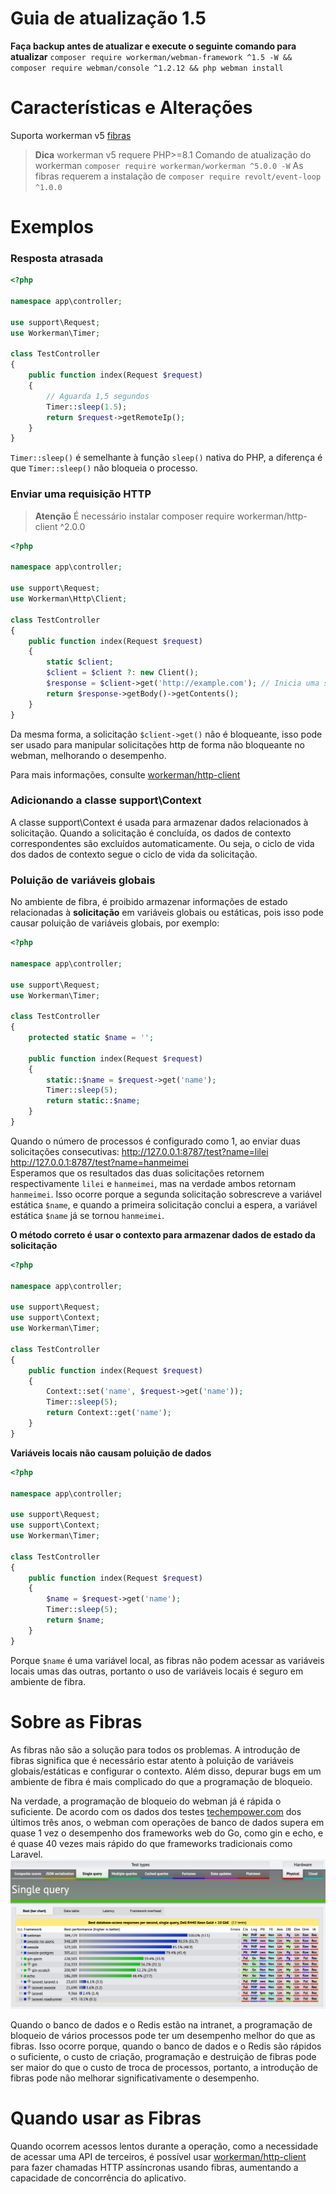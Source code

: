 # Guia de atualização 1.5

**Faça backup antes de atualizar e execute o seguinte comando para atualizar**
`composer require workerman/webman-framework ^1.5 -W && composer require webman/console ^1.2.12 && php webman install`

# Características e Alterações

Suporta workerman v5 [fibras](https://www.workerman.net/doc/workerman/fiber.html)

> **Dica**
> workerman v5 requere PHP>=8.1
> Comando de atualização do workerman `composer require workerman/workerman ^5.0.0 -W`
> As fibras requerem a instalação de `composer require revolt/event-loop ^1.0.0`

# Exemplos
### Resposta atrasada

```php
<?php

namespace app\controller;

use support\Request;
use Workerman\Timer;

class TestController
{
    public function index(Request $request)
    {
        // Aguarda 1,5 segundos
        Timer::sleep(1.5);
        return $request->getRemoteIp();
    }
}
```
`Timer::sleep()` é semelhante à função `sleep()` nativa do PHP, a diferença é que `Timer::sleep()` não bloqueia o processo.


### Enviar uma requisição HTTP

> **Atenção**
> É necessário instalar composer require workerman/http-client ^2.0.0

```php
<?php

namespace app\controller;

use support\Request;
use Workerman\Http\Client;

class TestController
{
    public function index(Request $request)
    {
        static $client;
        $client = $client ?: new Client();
        $response = $client->get('http://example.com'); // Inicia uma solicitação assíncrona de forma síncrona
        return $response->getBody()->getContents();
    }
}
```
Da mesma forma, a solicitação `$client->get()` não é bloqueante, isso pode ser usado para manipular solicitações http de forma não bloqueante no webman, melhorando o desempenho.

Para mais informações, consulte [workerman/http-client](https://www.workerman.net/doc/workerman/components/workerman-http-client.html)

### Adicionando a classe support\Context

A classe support\Context é usada para armazenar dados relacionados à solicitação. Quando a solicitação é concluída, os dados de contexto correspondentes são excluídos automaticamente. Ou seja, o ciclo de vida dos dados de contexto segue o ciclo de vida da solicitação.

### Poluição de variáveis globais

No ambiente de fibra, é proibido armazenar informações de estado relacionadas à **solicitação** em variáveis globais ou estáticas, pois isso pode causar poluição de variáveis globais, por exemplo:

```php
<?php

namespace app\controller;

use support\Request;
use Workerman\Timer;

class TestController
{
    protected static $name = '';

    public function index(Request $request)
    {
        static::$name = $request->get('name');
        Timer::sleep(5);
        return static::$name;
    }
}
```

Quando o número de processos é configurado como 1, ao enviar duas solicitações consecutivas:
http://127.0.0.1:8787/test?name=lilei  
http://127.0.0.1:8787/test?name=hanmeimei  
Esperamos que os resultados das duas solicitações retornem respectivamente `lilei` e `hanmeimei`, mas na verdade ambos retornam `hanmeimei`.
Isso ocorre porque a segunda solicitação sobrescreve a variável estática `$name`, e quando a primeira solicitação conclui a espera, a variável estática `$name` já se tornou `hanmeimei`.

**O método correto é usar o contexto para armazenar dados de estado da solicitação**
```php
<?php

namespace app\controller;

use support\Request;
use support\Context;
use Workerman\Timer;

class TestController
{
    public function index(Request $request)
    {
        Context::set('name', $request->get('name'));
        Timer::sleep(5);
        return Context::get('name');
    }
}
```

**Variáveis locais não causam poluição de dados**
```php
<?php

namespace app\controller;

use support\Request;
use support\Context;
use Workerman\Timer;

class TestController
{
    public function index(Request $request)
    {
        $name = $request->get('name');
        Timer::sleep(5);
        return $name;
    }
}
```
Porque `$name` é uma variável local, as fibras não podem acessar as variáveis locais umas das outras, portanto o uso de variáveis locais é seguro em ambiente de fibra.

# Sobre as Fibras

As fibras não são a solução para todos os problemas. A introdução de fibras significa que é necessário estar atento à poluição de variáveis globais/estáticas e configurar o contexto. Além disso, depurar bugs em um ambiente de fibra é mais complicado do que a programação de bloqueio.

Na verdade, a programação de bloqueio do webman já é rápida o suficiente. De acordo com os dados dos testes [techempower.com](https://www.techempower.com/benchmarks/#section=data-r21&l=zijnjz-6bj&test=db&f=1ekg-cbcw-2t4w-27wr68-pc0-iv9slc-0-1ekgw-39g-kxs00-o0zk-4fu13d-2x8do8-2) dos últimos três anos, o webman com operações de banco de dados supera em quase 1 vez o desempenho dos frameworks web do Go, como gin e echo, e é quase 40 vezes mais rápido do que frameworks tradicionais como Laravel.
![](../../assets/img/benchemarks-go-sw.png?)

Quando o banco de dados e o Redis estão na intranet, a programação de bloqueio de vários processos pode ter um desempenho melhor do que as fibras. Isso ocorre porque, quando o banco de dados e o Redis são rápidos o suficiente, o custo de criação, programação e destruição de fibras pode ser maior do que o custo de troca de processos, portanto, a introdução de fibras pode não melhorar significativamente o desempenho.

# Quando usar as Fibras

Quando ocorrem acessos lentos durante a operação, como a necessidade de acessar uma API de terceiros, é possível usar [workerman/http-client](https://www.workerman.net/doc/workerman/components/workerman-http-client.html) para fazer chamadas HTTP assíncronas usando fibras, aumentando a capacidade de concorrência do aplicativo.
